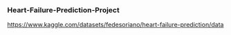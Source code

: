 ### Heart-Failure-Prediction-Project
https://www.kaggle.com/datasets/fedesoriano/heart-failure-prediction/data
